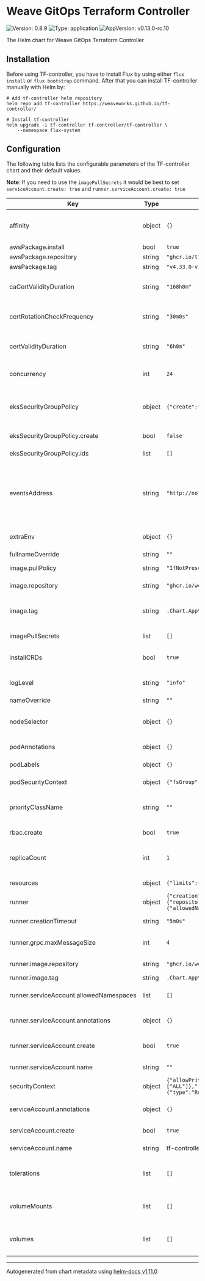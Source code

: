 # Weave GitOps Terraform Controller

![Version: 0.8.9](https://img.shields.io/badge/Version-0.8.9-informational?style=flat-square) ![Type: application](https://img.shields.io/badge/Type-application-informational?style=flat-square) ![AppVersion: v0.13.0-rc.10](https://img.shields.io/badge/AppVersion-v0.13.0--rc.10-informational?style=flat-square)

The Helm chart for Weave GitOps Terraform Controller

## Installation

Before using TF-controller, you have to install Flux by using either `flux install` or `flux bootstrap` command.
After that you can install TF-controller manually with Helm by:

```shell
# Add tf-controller helm repository
helm repo add tf-controller https://weaveworks.github.io/tf-controller/

# Install tf-controller
helm upgrade -i tf-controller tf-controller/tf-controller \
    --namespace flux-system
```

## Configuration

The following table lists the configurable parameters of the TF-controller chart and their default values.

__Note__: If you need to use the `imagePullSecrets` it would be best to set `serviceAccount.create: true` and `runner.serviceAccount.create: true`

| Key | Type | Default | Description |
|-----|------|---------|-------------|
| affinity | object | `{}` | Affinity properties for the TF-Controller deployment |
| awsPackage.install | bool | `true` |  |
| awsPackage.repository | string | `"ghcr.io/tf-controller/aws-primitive-modules"` |  |
| awsPackage.tag | string | `"v4.33.0-v1alpha2"` |  |
| caCertValidityDuration | string | `"168h0m"` | Argument for `--ca-cert-validity-duration` (Controller) |
| certRotationCheckFrequency | string | `"30m0s"` | Argument for `--cert-rotation-check-frequency` (Controller) |
| certValidityDuration | string | `"6h0m"` | Argument for `--cert-validity-duration` (Controller) |
| concurrency | int | `24` | Concurrency of the controller (Controller) |
| eksSecurityGroupPolicy | object | `{"create":false,"ids":[]}` | Create an AWS EKS Security Group Policy with the supplied Security Group IDs [See](https://docs.aws.amazon.com/eks/latest/userguide/security-groups-for-pods.html#deploy-securitygrouppolicy) |
| eksSecurityGroupPolicy.create | bool | `false` | Create the EKS SecurityGroupPolicy |
| eksSecurityGroupPolicy.ids | list | `[]` | List of AWS Security Group IDs |
| eventsAddress | string | `"http://notification-controller.flux-system.svc.cluster.local./"` | Argument for `--events-addr` (Controller). The event address, default to the address of the Notification Controller |
| extraEnv | object | `{}` | Additional container environment variables. |
| fullnameOverride | string | `""` | Provide a fullname |
| image.pullPolicy | string | `"IfNotPresent"` | Controller image pull policy |
| image.repository | string | `"ghcr.io/weaveworks/tf-controller"` | Controller image repository |
| image.tag | string | `.Chart.AppVersion` | Overrides the image tag whose default is the chart appVersion. |
| imagePullSecrets | list | `[]` | Controller image pull secret |
| installCRDs | bool | `true` | If `true`, install CRDs as part of the helm installation |
| logLevel | string | `"info"` | Level of logging of the controller (Controller) |
| nameOverride | string | `""` | Provide a name |
| nodeSelector | object | `{}` | Node Selector properties for the TF-Controller deployment |
| podAnnotations | object | `{}` | Additional pod annotations |
| podLabels | object | `{}` | Additional pod labels |
| podSecurityContext | object | `{"fsGroup":1337}` | Pod-level security context |
| priorityClassName | string | `""` | PriorityClassName property for the TF-Controller deployment |
| rbac.create | bool | `true` | If `true`, create and use RBAC resources |
| replicaCount | int | `1` | Number of TF-Controller pods to deploy, more than one is not desirable. |
| resources | object | `{"limits":{"cpu":"1000m","memory":"1Gi"},"requests":{"cpu":"200m","memory":"64Mi"}}` | Resource limits and requests |
| runner | object | `{"creationTimeout":"5m0s","grpc":{"maxMessageSize":4},"image":{"repository":"ghcr.io/weaveworks/tf-runner","tag":"v0.13.0-rc.10"},"serviceAccount":{"allowedNamespaces":[],"annotations":{},"create":true,"name":""}}` | Runner-specific configurations |
| runner.creationTimeout | string | `"5m0s"` | Timeout for runner-creation (Controller) |
| runner.grpc.maxMessageSize | int | `4` | Maximum GRPC message size (Controller) |
| runner.image.repository | string | `"ghcr.io/weaveworks/tf-runner"` | Runner image repository |
| runner.image.tag | string | `.Chart.AppVersion` | Runner image tag |
| runner.serviceAccount.allowedNamespaces | list | `[]` | List of namespaces that the runner may run within |
| runner.serviceAccount.annotations | object | `{}` | Additional runner service Account annotations |
| runner.serviceAccount.create | bool | `true` | If `true`, create a new runner service account |
| runner.serviceAccount.name | string | `""` | Runner service account to be used |
| securityContext | object | `{"allowPrivilegeEscalation":false,"capabilities":{"drop":["ALL"]},"readOnlyRootFilesystem":true,"runAsNonRoot":true,"runAsUser":65532,"seccompProfile":{"type":"RuntimeDefault"}}` | Container-level security context |
| serviceAccount.annotations | object | `{}` | Additional Service Account annotations |
| serviceAccount.create | bool | `true` | If `true`, create a new service account |
| serviceAccount.name | string | tf-controller | Service account to be used |
| tolerations | list | `[]` | Tolerations properties for the TF-Controller deployment |
| volumeMounts | list | `[]` | Volume mounts properties for the TF-Controller deployment |
| volumes | list | `[]` | Volumes properties for the TF-Controller deployment |

----------------------------------------------
Autogenerated from chart metadata using [helm-docs v1.11.0](https://github.com/norwoodj/helm-docs/releases/v1.11.0)